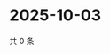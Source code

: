 # 2025-10-03

共 0 条

<!-- BEGIN ZHIHUVIDEO -->
<!-- 最后更新时间 Fri Oct 03 2025 15:10:59 GMT+0800 (China Standard Time) -->

<!-- END ZHIHUVIDEO -->
